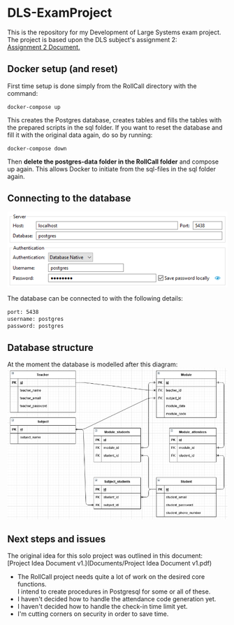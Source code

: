 # DLS-ExamProject
This is the repository for my Development of Large Systems exam project.
The project is based upon the DLS subject's assignment 2:<br>
[Assignment 2 Document.](Documents/assignment2.pdf)

## Docker setup (and reset)

First time setup is done simply from the RollCall directory with the command:
```
docker-compose up
```
This creates the Postgres database, creates tables and fills the tables with the prepared scripts in the sql folder.
If you want to reset the database and fill it with the original data again, do so by running:
```
docker-compose down
```
Then **delete the postgres-data folder in the RollCall folder** and compose up again. This allows Docker to initiate from the sql-files in the sql folder again.

## Connecting to the database

![My database connection in DBeaver](img/Roll_Call_DB_Connection.PNG "Database Connection Image")

The database can be connected to with the following details:
```
port: 5438
username: postgres
password: postgres
```

## Database structure

At the moment the database is modelled after this diagram:
![Might still change in case there's a smarter way to handle the references.](img/Roll_Call_DB_Diagram_v1.PNG "The first version of the database")

## Next steps and issues

The original idea for this solo project was outlined in this document:<br>
[Project Idea Document v1.](Documents/Project Idea Document v1.pdf)

* The RollCall project needs quite a lot of work on the desired core functions. <br>I intend to create procedures in Postgresql for some or all of these.
* I haven't decided how to handle the attendance code generation yet.
* I haven't decided how to handle the check-in time limit yet.
* I'm cutting corners on security in order to save time.
